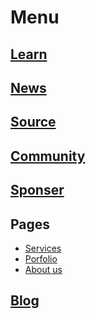 # Menu

## [Learn](/learn)

## [News](/news)

## [Source](/source)

## [Community](/community)

## [Sponser](/sponser)

## Pages

- [Services](/services)
- [Porfolio](/portfolio)
- [About us](/about)

## [Blog](/blog)
